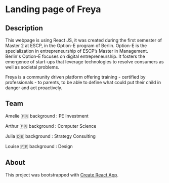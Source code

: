 # Landing page of Freya

## Description

This webpage is using React JS, it was created during the first semester of Master 2 at ESCP, in the Option-E program of Berlin. Option-E is the specialization in entrepreneurship of ESCP’s Master in Management.
Berlin's Option-E focuses on digital entrepreneurship. It fosters the emergence of start-ups that leverage technologies to resolve consumers as well as societal problems.

Freya is a community driven platform offering training - certified by professionals - to parents, to be able to define what could put their child in danger and act proactively.

## Team

Amelie :fr: background : PE Investment

Arthur :fr: background : Computer Science

Julia :de: background : Strategy Consulting

Louise :fr: background : Design

## About

This project was bootstrapped with [Create React App](https://github.com/facebook/create-react-app).
